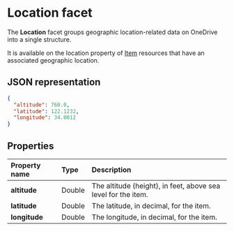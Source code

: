 # Location facet

The **Location** facet groups geographic location-related data on OneDrive into a single structure.

It is available on the location property of [Item][item-resource] resources that have
an associated geographic location.

## JSON representation

<!-- { "blockType": "resource", "@odata.type": "oneDrive.location" } -->
```json
{
  "altitude": 760.0,
  "latitude": 122.1232,
  "longitude": 34.0012
}
```

## Properties
| Property name | Type   | Description                                                    |
|:--------------|:-------|:---------------------------------------------------------------|
| **altitude**  | Double | The altitude (height), in feet,  above sea level for the item. |
| **latitude**  | Double | The latitude, in decimal, for the item.                        |
| **longitude** | Double | The longitude, in decimal, for the item.                       |


[item-resource]: ../resources/item.md

<!-- {
  "type": "#page.annotation",
  "description": "The location facet provides geographic location related properties for an item",
  "keywords": "location,geographic,item,onedrive",
  "section": "documentation",
  "tocPath": "Facets/Location"
} -->
